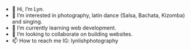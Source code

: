- 👋 Hi, I’m Lyn.
- 👀 I’m interested in photography, latin dance (Salsa, Bachata, Kizomba) and singing.
- 🌱 I’m currently learning web development.
- 💞️ I’m looking to collaborate on building websites.
- 📫 How to reach me IG: lynlishphotography

<!---
vuonghalyn/vuonghalyn is a ✨ special ✨ repository because its `README.md` (this file) appears on your GitHub profile.
You can click the Preview link to take a look at your changes.
--->
